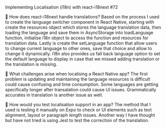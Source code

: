 Implementing Localisation (i18n) with react-i18next #72

📌 How does react-i18next handle translations?
Based on the process I used to create the language switcher component in React Native, starting with create the resources object which stores the language translation data, then loading the language and save them in AsyncStorage into loadLanguage function, initialise i18n object to access the function and resources for translation data. Lastly is create the setLanguage function that allow users to change current language to other ones, save that choice and allow to change it dynamically. i18n also provides us fall back language option to set the default language to display in case that we missed adding translation or the translation is missing.

📌 What challenges arise when localising a React Native app?
The first problem is updating and maintaining the language resources is difficult could cause confusing and time consumption. Some languages are getting specifically longer after transalation could cause UI issues. Grammatically accurates in translation is another issue as well.

📌 How would you test localisation support in an app?
The method that I used is testing it manually on Expo to check or UI elements such as text alignment, layout or paragraph length issues. Another way I have thought but have not tried is using Jest to test the correction of the translation.